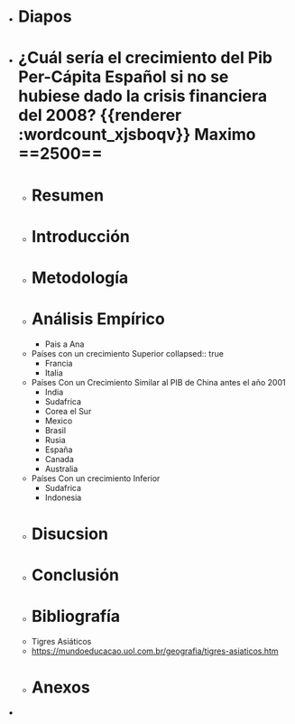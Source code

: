 - # Diapos
- # ¿Cuál sería el crecimiento del Pib Per-Cápita Español si no se hubiese dado la crisis financiera del 2008? {{renderer :wordcount_xjsboqv}} Maximo ==2500==
	- # Resumen
	- # Introducción
	- # Metodología
	- # Análisis Empírico
		- Pais a Ana
	- Países con un crecimiento Superior
	  collapsed:: true
		- Francia
		- Italia
	- Países Con un Crecimiento Similar al PIB de China antes el año 2001
		- India
		- Sudafrica
		- Corea el Sur
		- Mexico
		- Brasil
		- Rusia
		- España
		- Canada
		- Australia
	- Países Con un crecimiento Inferior
		- Sudafrica
		- Indonesia
	- # Disucsion
	- # Conclusión
	- # Bibliografía
	- Tigres Asiáticos
	- https://mundoeducacao.uol.com.br/geografia/tigres-asiaticos.htm
	- # Anexos
-